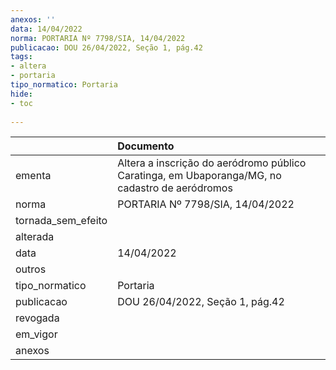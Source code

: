 ```yaml
---
anexos: ''
data: 14/04/2022
norma: PORTARIA Nº 7798/SIA, 14/04/2022
publicacao: DOU 26/04/2022, Seção 1, pág.42
tags:
- altera
- portaria
tipo_normatico: Portaria
hide: 
- toc 
 
---
```


|                    | Documento                                                                                      |
|:-------------------|:-----------------------------------------------------------------------------------------------|
| ementa             | Altera a inscrição do aeródromo público Caratinga, em Ubaporanga/MG, no cadastro de aeródromos |
| norma              | PORTARIA Nº 7798/SIA, 14/04/2022                                                               |
| tornada_sem_efeito |                                                                                                |
| alterada           |                                                                                                |
| data               | 14/04/2022                                                                                     |
| outros             |                                                                                                |
| tipo_normatico     | Portaria                                                                                       |
| publicacao         | DOU 26/04/2022, Seção 1, pág.42                                                                |
| revogada           |                                                                                                |
| em_vigor           |                                                                                                |
| anexos             |                                                                                                |